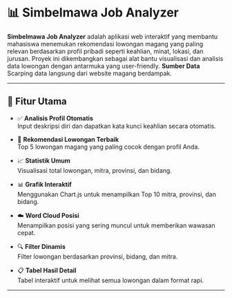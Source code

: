 # 📊 Simbelmawa Job Analyzer

**Simbelmawa Job Analyzer** adalah aplikasi web interaktif yang membantu mahasiswa menemukan rekomendasi lowongan magang yang paling relevan berdasarkan profil pribadi seperti keahlian, minat, lokasi, dan jurusan. Proyek ini dikembangkan sebagai alat bantu visualisasi dan analisis data lowongan dengan antarmuka yang user-friendly.
**Sumber Data**  
  Scarping data langsung dari website magang berdampak.


---

## 🚀 Fitur Utama

- ✅ **Analisis Profil Otomatis**  
  Input deskripsi diri dan dapatkan kata kunci keahlian secara otomatis.

- 🎯 **Rekomendasi Lowongan Terbaik**  
  Top 5 lowongan magang yang paling cocok dengan profil Anda.

- 📈 **Statistik Umum**  
  Visualisasi total lowongan, mitra, provinsi, dan bidang.

- 📊 **Grafik Interaktif**  
  Menggunakan Chart.js untuk menampilkan Top 10 mitra, provinsi, dan bidang.

- ☁️ **Word Cloud Posisi**  
  Menampilkan posisi yang sering muncul untuk memberikan wawasan cepat.

- 🔍 **Filter Dinamis**  
  Filter lowongan berdasarkan provinsi, bidang, dan mitra.

- 📋 **Tabel Hasil Detail**  
  Tabel interaktif untuk melihat semua lowongan dalam format rapi.

---
